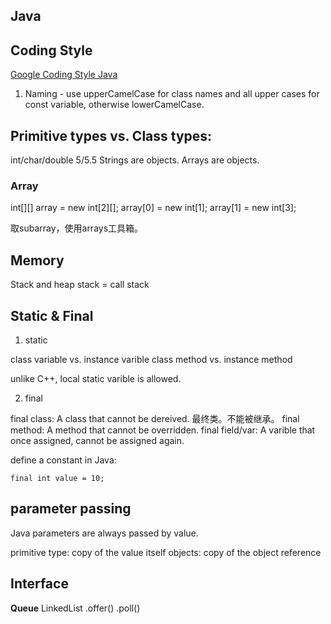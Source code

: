 Java
------
## Coding Style
[Google Coding Style Java]()
1. Naming - use upperCamelCase for class names and all upper cases for const variable, otherwise lowerCamelCase.


## Primitive types vs. Class types:
int/char/double
5/5.5
Strings are objects.
Arrays are objects.

### Array

int[][] array = new int[2][];
array[0] = new int[1];
array[1] = new int[3];

取subarray，使用arrays工具箱。



## Memory
Stack and heap
stack = call stack

## Static & Final

1. static

class variable vs. instance varible
class method vs. instance method

unlike C++, local static varible is allowed.


2. final

final class: A class that cannot be dereived. 最终类。不能被继承。
final method: A method that cannot be overridden.
final field/var: A varible that once assigned, cannot be assigned again.

define a constant in Java:

```
final int value = 10;
```

## parameter passing

Java parameters are always passed by value.

primitive type: copy of the value itself
objects: copy of the object reference





## Interface
**Queue**
LinkedList
.offer()
.poll()

